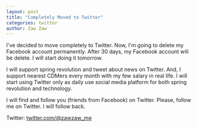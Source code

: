```yaml
---
layout: post
title: "Completely Moved to Twitter"
categories: twitter
author: Zaw Zaw
---
```


I've decided to move completely to Twitter. Now, I'm going to delete my Facebook account permanently. After 30 days, my Facebook account will be delete. I will start doing it tomorrow.

I will support spring revolution and tweet about news on Twitter. And, I support nearest CDMers every month with my few salary in real life. I will start using Twitter only as daily use social media platform for both spring revolution and technology.

I will find and follow you (friends from Facebook) on Twitter. Please, follow me on Twitter. I will follow back.

Twitter: [twitter.com/@zawzaw_me](https://twitter.com/zawzaw_me)
